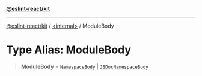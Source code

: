 [**@eslint-react/kit**](../../README.md)

***

[@eslint-react/kit](../../README.md) / [\<internal\>](../README.md) / ModuleBody

# Type Alias: ModuleBody

> **ModuleBody** = [`NamespaceBody`](NamespaceBody.md) \| [`JSDocNamespaceBody`](JSDocNamespaceBody.md)
